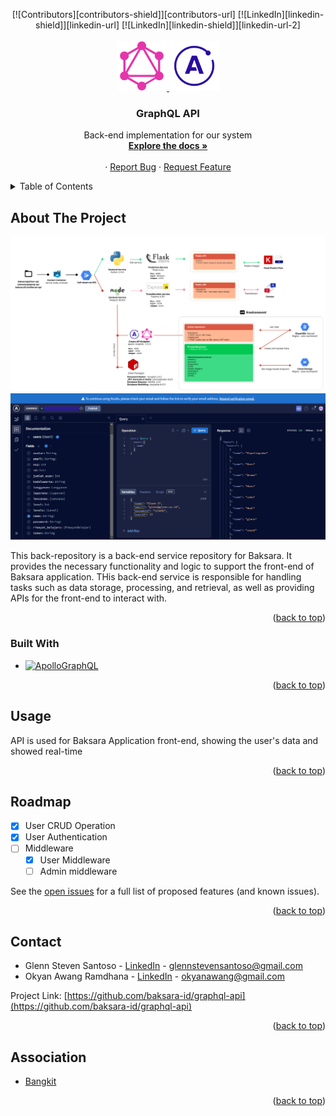 <!-- Improved compatibility of back to top link: See: https://github.com/othneildrew/Best-README-Template/pull/73 -->
<a name="readme-top"></a>
<!--
*** Thanks for checking out the Best-README-Template. If you have a suggestion
*** that would make this better, please fork the repo and create a pull request
*** or simply open an issue with the tag "enhancement".
*** Don't forget to give the project a star!
*** Thanks again! Now go create something AMAZING! :D
-->



<!-- PROJECT SHIELDS -->
<!--
*** I'm using markdown "reference style" links for readability.
*** Reference links are enclosed in brackets [ ] instead of parentheses ( ).
*** See the bottom of this document for the declaration of the reference variables
*** for contributors-url, forks-url, etc. This is an optional, concise syntax you may use.
*** https://www.markdownguide.org/basic-syntax/#reference-style-links
-->
<div align="center">
  [![Contributors][contributors-shield]][contributors-url]
  [![LinkedIn][linkedin-shield]][linkedin-url]
  [![LinkedIn][linkedin-shield]][linkedin-url-2]
</div>



<!-- PROJECT LOGO -->
<br />
<div align="center">

 <a href="https://github.com/baksara-id/graphql-api">
    <img src="images/graphql.png" alt="Logo" width="80" height="80">
    <img src="images/apollo.png" alt="Logo" width="80" height="80">
  </a>

  <h3 align="center">GraphQL API</h3>

  <p align="center">
    Back-end implementation for our system
    <br />
    <a href="https://github.com/baksara-id/graphql-api"><strong>Explore the docs »</strong></a>
    <br />
    <br />
    ·
    <a href="https://github.com/baksara-id/graphql-api/issues">Report Bug</a>
    ·
    <a href="https://github.com/baksara-id/graphql-api/issues">Request Feature</a>
  </p>
</div>


<!-- TABLE OF CONTENTS -->
<details>
  <summary>Table of Contents</summary>
  <ol>
    <li>
      <a href="#about-the-project">About The Project</a>
      <ul>
        <li><a href="#built-with">Built With</a></li>
      </ul>
    </li>
    <li><a href="#usage">Usage</a></li>
    <li><a href="#roadmap">Roadmap</a></li>
    <li><a href="#contact">Contact</a></li>
    <li><a href="#association">Association</a></li>
  </ol>
</details>



<!-- ABOUT THE PROJECT -->
## About The Project

[![System Graph][system-screenshot]]()
[![Product Name Screen Shot][product-screenshot]]()

 This back-repository is a back-end service repository for Baksara. It provides the necessary functionality and logic to support the front-end of Baksara application. THis back-end service is responsible for handling tasks such as data storage, processing, and retrieval, as well as providing APIs for the front-end to interact with.

<p align="right">(<a href="#readme-top">back to top</a>)</p>



### Built With

* [![ApolloGraphQL][ApolloGraphQL.com]][ApolloGraphQL-url]

<p align="right">(<a href="#readme-top">back to top</a>)</p>


<!-- USAGE EXAMPLES -->
## Usage

API is used for Baksara Application front-end, showing the user's data and showed real-time

<p align="right">(<a href="#readme-top">back to top</a>)</p>



<!-- ROADMAP -->
## Roadmap

- [x] User CRUD Operation
- [x] User Authentication
- [ ] Middleware
    - [x] User Middleware
    - [ ] Admin middleware

See the [open issues](https://github.com/baksara-id/graphql-api/issues) for a full list of proposed features (and known issues).

<p align="right">(<a href="#readme-top">back to top</a>)</p>






<!-- CONTACT -->
## Contact

- Glenn Steven Santoso - [LinkedIn][linkedin-url] - glennstevensantoso@gmail.com
- Okyan Awang Ramdhana - [LinkedIn][linkedin-url-2] - okyanawang@gmail.com

Project Link: [https://github.com/baksara-id/graphql-api](https://github.com/baksara-id/graphql-api)

<p align="right">(<a href="#readme-top">back to top</a>)</p>



<!-- ACKNOWLEDGMENTS -->
## Association

* [Bangkit](https://grow.google/intl/id_id/bangkit/?tab=machine-learning)

<p align="right">(<a href="#readme-top">back to top</a>)</p>



<!-- MARKDOWN LINKS & IMAGES -->
<!-- https://www.markdownguide.org/basic-syntax/#reference-style-links -->
[contributors-shield]: https://img.shields.io/github/contributors/baksara-id/graphql-api.svg?style=for-the-badge
[contributors-url]: https://github.com/baksara-id/graphql-api/graphs/contributors
[forks-shield]: https://img.shields.io/github/forks/baksara-id/graphql-api.svg?style=for-the-badge
[forks-url]: https://github.com/baksara-id/graphql-api/network/members
[stars-shield]: https://img.shields.io/github/stars/baksara-id/graphql-api.svg?style=for-the-badge
[stars-url]: https://github.com/baksara-id/graphql-api/stargazers
[issues-shield]: https://img.shields.io/github/issues/baksara-id/graphql-api.svg?style=for-the-badge
[issues-url]: https://github.com/baksara-id/graphql-api/issues
[license-shield]: https://img.shields.io/github/license/baksara-id/graphql-api.svg?style=for-the-badge
[license-url]: https://github.com/baksara-id/graphql-api/blob/master/LICENSE.txt
[linkedin-shield]: https://img.shields.io/badge/-LinkedIn-black.svg?style=for-the-badge&logo=linkedin&colorB=555
[linkedin-url]: https://www.linkedin.com/in/glenn-steven-santoso-5a6934220/
[linkedin-url-2]: https://www.linkedin.com/in/okyan-awang-ramadhana/
[product-screenshot]: images/preview.png
[system-screenshot]: images/system.png
[Next.js]: https://img.shields.io/badge/next.js-000000?style=for-the-badge&logo=nextdotjs&logoColor=white
[Next-url]: https://nextjs.org/
[React.js]: https://img.shields.io/badge/React-20232A?style=for-the-badge&logo=react&logoColor=61DAFB
[React-url]: https://reactjs.org/
[Vue.js]: https://img.shields.io/badge/Vue.js-35495E?style=for-the-badge&logo=vuedotjs&logoColor=4FC08D
[Vue-url]: https://vuejs.org/
[Angular.io]: https://img.shields.io/badge/Angular-DD0031?style=for-the-badge&logo=angular&logoColor=white
[Angular-url]: https://angular.io/
[Svelte.dev]: https://img.shields.io/badge/Svelte-4A4A55?style=for-the-badge&logo=svelte&logoColor=FF3E00
[Svelte-url]: https://svelte.dev/
[Laravel.com]: https://img.shields.io/badge/Laravel-FF2D20?style=for-the-badge&logo=laravel&logoColor=white
[Laravel-url]: https://laravel.com
[Bootstrap.com]: https://img.shields.io/badge/Bootstrap-563D7C?style=for-the-badge&logo=bootstrap&logoColor=white
[ApolloGraphQL.com]: https://img.shields.io/badge/-ApolloGraphQL-311C87?style=for-the-badge&logo=apollo-graphql
[ApolloGraphQL-url]: https://www.apollographql.com/
[Bootstrap-url]: https://getbootstrap.com
[JQuery.com]: https://img.shields.io/badge/jQuery-0769AD?style=for-the-badge&logo=jquery&logoColor=white
[JQuery-url]: https://jquery.com 



